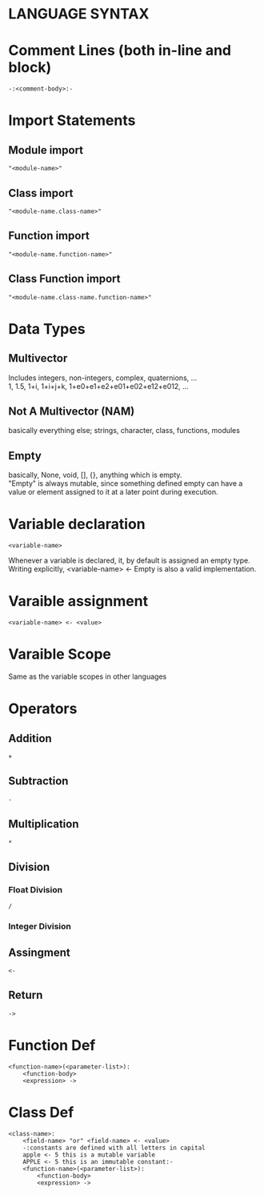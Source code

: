 # LANGUAGE SYNTAX

# Comment Lines (both in-line and block)
    -:<comment-body>:-

# Import Statements
## Module import
    "<module-name>"
## Class import
    "<module-name.class-name>"
## Function import
    "<module-name.function-name>"
## Class Function import
    "<module-name.class-name.function-name>"

# Data Types
## Multivector
Includes integers, non-integers, complex, quaternions, ...  
1, 1.5, 1+i, 1+i+j+k, 1+e0+e1+e2+e01+e02+e12+e012, ...
## Not A Multivector (NAM)
basically everything else; strings, character, class, functions, modules
## Empty
basically, None, void, [], {}, anything which is empty.  
"Empty" is always mutable, since something defined empty can have a value or element assigned to it at a later point during execution.

# Variable declaration
    <variable-name>
Whenever a variable is declared, it, by default is assigned an empty type. Writing explicitly, <variable-name\> <- Empty is also a valid implementation. 
# Varaible assignment
    <variable-name> <- <value>
# Varaible Scope
Same as the variable scopes in other languages

# Operators
## Addition
    +
## Subtraction
    -
## Multiplication
    *
## Division
### Float Division
    /
### Integer Division
    
## Assingment
    <-
## Return
    ->

# Function Def
    <function-name>(<parameter-list>):
        <function-body>
        <expression> ->

# Class Def
    <class-name>:
        <field-name> "or" <field-name> <- <value>
        -:constants are defined with all letters in capital
        apple <- 5 this is a mutable variable
        APPLE <- 5 this is an immutable constant:-
        <function-name>(<parameter-list>):
            <function-body>
            <expression> ->
